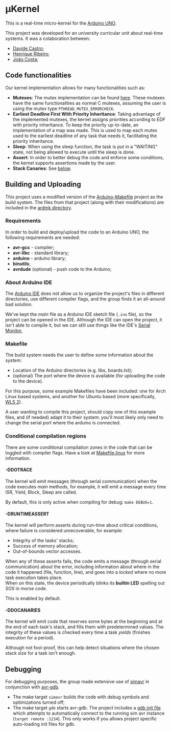 # µKernel

This is a real-time micro-kernel for the
[Arduino UNO](https://www.arduino.cc/en/Main/arduinoBoardUno).

This project was developed for an university curricular unit about real-time
systems. It was a colaboration between:

- [Davide Castro](https://github.com/davide-castro20);
- [Henrique Ribeiro](https://github.com/TheZambi);
- [João Costa](https://github.com/JoaoCostaIFG);

## Code functionalities

Our kernel implementation allows for many functionalities such as:

- **Mutexes**: The mutex implementation can be found
  [here](./src/sched/Mutex.cpp). These mutexes have the same functionalities as
  normal C mutexes, assuming the user is using the mutex type
  `PTHREAD_MUTEX_ERRORCHECK`.
- **Earliest Deadline First With Priority Inheritance**: Taking advantage of the
  implemented mutexes, the kernel assigns priorities according to EDF with
  priority inheritance. To keep the priority up-to-date, an implementation of a
  map was made. This is used to map each mutex used to the earliest deadline of
  any task that needs it, facilitating the priority inheritance.
- **Sleep**: When using the sleep function, the task is put in a "WAITING"
  state, not being allowed to execute until the sleep is done.
- **Assert**: In order to better debug the code and enforce some conditions, the
  kernel supports assertions made by the user.
- **Stack Canaries**: See [below](#-DDOCANARIES).

## Building and Uploading

This project uses a modified version of the
[Arduino-Makefile](https://github.com/sudar/Arduino-Makefile) project as the
build system. The files from that project (along with their modifications) are
included in the [ardmk directory](./ardmk).

### Requirements

In order to build and deploy/upload the code to an Arduino UNO, the following
requirements are needed:

- **avr-gcc** - compiler;
- **avr-libc** - standard library;
- **arduino** - arduino library;
- **binutils**;
- **avrdude** (optional) - push code to the Arduino;

### About Arduino IDE

The [Arduino IDE](https://archlinux.org/packages/community/x86_64/arduino/) does
not allow us to organize the project's files in different directories, use
different compiler flags, and the group finds it an all-around bad solution.

We've kept the _main_ file as a Arduino IDE sketch file (`.ino` file), so the
project can be opened in the IDE. Although the IDE can open the project, it
isn't able to compile it, but we can still use things like the IDE's
[Serial Monitor](https://docs.arduino.cc/software/ide-v2/tutorials/ide-v2-serial-monitor),

### Makefile

The build system needs the user to define some information about the system:

- Location of the Arduino directories (e.g. libs, boards.txt);
- (optional) The port where the device is available (for uploading the code to
  the device).

For this purpose, some example Makefiles have been included: one for Arch Linux
based systems, and another for Ubuntu based (more specifically,
[WLS 2](https://docs.microsoft.com/en-us/windows/wsl/install)).

A user wanting to compile this project, should copy one of this example files,
and (if needed) adapt it to their system: you'll most likely only need to change
the serial port where the arduino is connected.

### Conditional compilation regions

There are some conditional compilation zones in the code that can be toggled
with compiler flags. Have a look at [Makefile.linux](./uKernel.mk) for more
information.

#### -DDOTRACE

The kernel will emit messages (through serial communication) when the code
executes _main_ methods, for example, it will emit a message every time ISR,
Yield, Block, Sleep are called.

By default, this is only active when compiling for debug: `make DEBUG=1`.

#### -DRUNTIMEASSERT

The kernel will perform asserts during run-time about critical conditions, where
failure is considered unrecoverable, for example:

- Integrity of the tasks' stacks;
- Success of memory allocation;
- Out-of-bounds vector accesses.

When any of these asserts fails, the code emits a message (through serial
communication) about the error, including information about where in the code it
happened (file, function, line), and goes into a _locked_ where no more task
execution takes place.  
When on this state, the device periodically blinks its **builtin LED** spelling
out _SOS_ in morse code.

This is enabled by default.

#### -DDOCANARIES

The kernel will emit code that reserves some bytes at the beginning and at the
end of each task's stack, and fills them with predetermined values. The
integrity of these values is checked every time a task _yields_ (finishes
execution for a period).

Although not fool-proof, this can help detect situations where the chosen stack
size for a task isn't enough.

## Debugging

For debugging purposes, the group made extensive use of
[simavr](https://github.com/buserror/simavr) in conjunction with
[avr-gdb](https://github.com/embecosm/avr-binutils-gdb).

- The make target `simavr` builds the code with debug symbols and optimizations
  turned off;
- The make target `gdb` starts avr-gdb. The project includes a
  [gdb init file](./gdbinit) which attempts to automatically connect to the
  running sim avr instance (`target remote :1234`). This only works if you
  allows project specific auto-loading init files for gdb.
